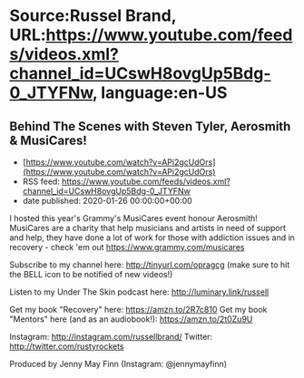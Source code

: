 # Source:Russel Brand, URL:https://www.youtube.com/feeds/videos.xml?channel_id=UCswH8ovgUp5Bdg-0_JTYFNw, language:en-US

## Behind The Scenes with Steven Tyler, Aerosmith & MusiCares!
 - [https://www.youtube.com/watch?v=APi2gcUdOrs](https://www.youtube.com/watch?v=APi2gcUdOrs)
 - RSS feed: https://www.youtube.com/feeds/videos.xml?channel_id=UCswH8ovgUp5Bdg-0_JTYFNw
 - date published: 2020-01-26 00:00:00+00:00

I hosted this year's Grammy's MusiCares event honour Aerosmith! 
MusiCares are a charity that help musicians and artists in need of support and help, they have done a lot of work for those with addiction issues and in recovery - check 'em out https://www.grammy.com/musicares

Subscribe to my channel here: http://tinyurl.com/opragcg
(make sure to hit the BELL icon to be notified of new videos!)

Listen to my Under The Skin podcast here: 
http://luminary.link/russell

Get my book "Recovery" here: https://amzn.to/2R7c810
Get my book "Mentors" here (and as an audiobook!): https://amzn.to/2t0Zu9U

Instagram: http://instagram.com/russellbrand/
Twitter: http://twitter.com/rustyrockets

Produced by Jenny May Finn (Instagram: @jennymayfinn)

